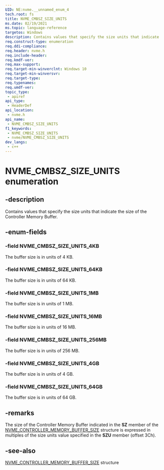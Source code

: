 ```yaml
---
UID: NE:nvme.__unnamed_enum_4
tech.root: fs 
title: NVME_CMBSZ_SIZE_UNITS
ms.date: 02/19/2021 
ms.topic: language-reference
targetos: Windows
description: Contains values that specify the size units that indicate the size of the Controller Memory Buffer.
req.construct-type: enumeration
req.ddi-compliance: 
req.header: nvme.h
req.include-header: 
req.kmdf-ver: 
req.max-support: 
req.target-min-winverclnt: Windows 10 
req.target-min-winversvr: 
req.target-type: 
req.typenames: 
req.umdf-ver: 
topic_type:
 - apiref
api_type:
 - HeaderDef
api_location:
 - nvme.h
api_name:
 - NVME_CMBSZ_SIZE_UNITS
f1_keywords:
 - NVME_CMBSZ_SIZE_UNITS
 - nvme/NVME_CMBSZ_SIZE_UNITS
dev_langs:
 - c++
---
```


# NVME_CMBSZ_SIZE_UNITS enumeration

## -description

Contains values that specify the size units that indicate the size of the Controller Memory Buffer.

## -enum-fields

### -field NVME_CMBSZ_SIZE_UNITS_4KB

The buffer size is in units of 4 KB.

### -field NVME_CMBSZ_SIZE_UNITS_64KB

The buffer size is in units of 64 KB.

### -field NVME_CMBSZ_SIZE_UNITS_1MB

The buffer size is in units of 1 MB.

### -field NVME_CMBSZ_SIZE_UNITS_16MB

The buffer size is in units of 16 MB.

### -field NVME_CMBSZ_SIZE_UNITS_256MB

The buffer size is in units of 256 MB.

### -field NVME_CMBSZ_SIZE_UNITS_4GB

The buffer size is in units of 4 GB.

### -field NVME_CMBSZ_SIZE_UNITS_64GB

The buffer size is in units of 64 GB.

## -remarks

The size of the Controller Memory Buffer indicated in the **SZ** member of the [NVME_CONTROLLER_MEMORY_BUFFER_SIZE](ns-nvme-nvme_controller_memory_buffer_size.md) structure is expressed in multiples of the size units value specified in the **SZU** member (offset 3Ch).

## -see-also

[NVME_CONTROLLER_MEMORY_BUFFER_SIZE](ns-nvme-nvme_controller_memory_buffer_size.md) structure
